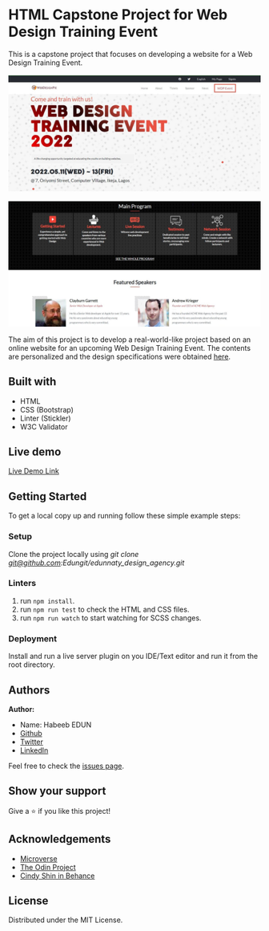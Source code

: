 # HTML Capstone Project for Web Design Training Event

This is a capstone project that focuses on developing a website for a Web Design Training Event.
<br><br><img src="img/screen1.JPG"><br>
<br><img src="img/screen2.JPG"><br>

The aim of this project is to develop a real-world-like project based on an online website for an upcoming Web Design Training Event. The contents are personalized and the design specifications were obtained [here](https://www.behance.net/gallery/29845175/CC-Global-Summit-2015).

## Built with
  * HTML 
  * CSS (Bootstrap)
  * Linter (Stickler)
  * W3C Validator

## Live demo
[Live Demo Link](https://edungit.github.io/edunnaty_design_agency/)

## Getting Started

To get a local copy up and running follow these simple example steps:

### Setup

Clone the project locally using  _git clone git@github.com:Edungit/edunnaty_design_agency.git_ 

### Linters

1. run `npm install`.
2. run `npm run test` to check the HTML and CSS files.
2. run `npm run watch` to start watching for SCSS changes.

### Deployment

Install and run a live server plugin on you IDE/Text editor and run it from the root directory.



## Authors
 **Author:**
 * Name: Habeeb EDUN
 * [Github](https://github.com/edungit/)
 * [Twitter](https://twitter.com/edunaty1)
 * [LinkedIn](https://www.linkedin.com/in/edun-habeeb-635680131/)


Feel free to check the [issues page](https://github.com/edungit/edunnaty_design_agency/issues).

## Show your support
Give a :star: if you like this project!

## Acknowledgements
  * [Microverse](https://www.microverse.org/)
  * [The Odin Project](https://www.theodinproject.com/courses/html5-and-css3/lessons/embedding-images-and-video#introduction)
  * [Cindy Shin in Behance](https://www.behance.net/gallery/29845175/CC-Global-Summit-2015)

## License
 Distributed under the MIT License.
